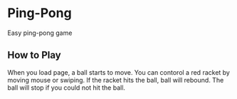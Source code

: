 # Ping-Pong
Easy ping-pong game

## How to Play
When you load page, a ball starts to move.
You can contorol a red racket by moving mouse or swiping.
If the racket hits the ball, ball will rebound.
The ball will stop if you could not hit the ball.
